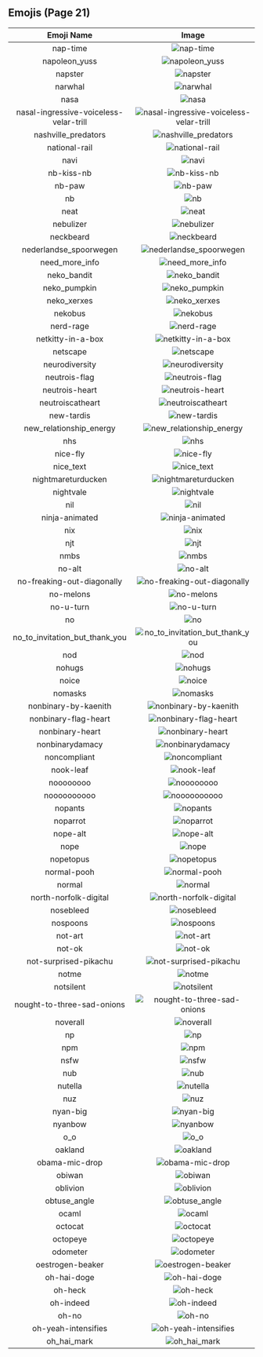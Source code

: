 
  ## Emojis (Page 21)
  |Emoji Name|Image|
  | :-: | :-: |
  |nap-time| ![nap-time](/emojis/lgbtintech/nap-time.png)|
  |napoleon_yuss| ![napoleon_yuss](/emojis/lgbtintech/napoleon_yuss.gif)|
  |napster| ![napster](/emojis/lgbtintech/napster.png)|
  |narwhal| ![narwhal](/emojis/lgbtintech/narwhal.png)|
  |nasa| ![nasa](/emojis/lgbtintech/nasa.png)|
  |nasal-ingressive-voiceless-velar-trill| ![nasal-ingressive-voiceless-velar-trill](/emojis/lgbtintech/nasal-ingressive-voiceless-velar-trill.gif)|
  |nashville_predators| ![nashville_predators](/emojis/lgbtintech/nashville_predators.png)|
  |national-rail| ![national-rail](/emojis/lgbtintech/national-rail.png)|
  |navi| ![navi](/emojis/lgbtintech/navi.gif)|
  |nb-kiss-nb| ![nb-kiss-nb](/emojis/lgbtintech/nb-kiss-nb.png)|
  |nb-paw| ![nb-paw](/emojis/lgbtintech/nb-paw.png)|
  |nb| ![nb](/emojis/lgbtintech/nb.png)|
  |neat| ![neat](/emojis/lgbtintech/neat.png)|
  |nebulizer| ![nebulizer](/emojis/lgbtintech/nebulizer.png)|
  |neckbeard| ![neckbeard](/emojis/lgbtintech/neckbeard.png)|
  |nederlandse_spoorwegen| ![nederlandse_spoorwegen](/emojis/lgbtintech/nederlandse_spoorwegen.png)|
  |need_more_info| ![need_more_info](/emojis/lgbtintech/need_more_info.png)|
  |neko_bandit| ![neko_bandit](/emojis/lgbtintech/neko_bandit.png)|
  |neko_pumpkin| ![neko_pumpkin](/emojis/lgbtintech/neko_pumpkin.png)|
  |neko_xerxes| ![neko_xerxes](/emojis/lgbtintech/neko_xerxes.png)|
  |nekobus| ![nekobus](/emojis/lgbtintech/nekobus.jpg)|
  |nerd-rage| ![nerd-rage](/emojis/lgbtintech/nerd-rage.png)|
  |netkitty-in-a-box| ![netkitty-in-a-box](/emojis/lgbtintech/netkitty-in-a-box.png)|
  |netscape| ![netscape](/emojis/lgbtintech/netscape.png)|
  |neurodiversity| ![neurodiversity](/emojis/lgbtintech/neurodiversity.png)|
  |neutrois-flag| ![neutrois-flag](/emojis/lgbtintech/neutrois-flag.png)|
  |neutrois-heart| ![neutrois-heart](/emojis/lgbtintech/neutrois-heart.png)|
  |neutroiscatheart| ![neutroiscatheart](/emojis/lgbtintech/neutroiscatheart.png)|
  |new-tardis| ![new-tardis](/emojis/lgbtintech/new-tardis.png)|
  |new_relationship_energy| ![new_relationship_energy](/emojis/lgbtintech/new_relationship_energy.png)|
  |nhs| ![nhs](/emojis/lgbtintech/nhs.png)|
  |nice-fly| ![nice-fly](/emojis/lgbtintech/nice-fly.png)|
  |nice_text| ![nice_text](/emojis/lgbtintech/nice_text.png)|
  |nightmareturducken| ![nightmareturducken](/emojis/lgbtintech/nightmareturducken.jpg)|
  |nightvale| ![nightvale](/emojis/lgbtintech/nightvale.png)|
  |nil| ![nil](/emojis/lgbtintech/nil.png)|
  |ninja-animated| ![ninja-animated](/emojis/lgbtintech/ninja-animated.gif)|
  |nix| ![nix](/emojis/lgbtintech/nix.png)|
  |njt| ![njt](/emojis/lgbtintech/njt.png)|
  |nmbs| ![nmbs](/emojis/lgbtintech/nmbs.gif)|
  |no-alt| ![no-alt](/emojis/lgbtintech/no-alt.png)|
  |no-freaking-out-diagonally| ![no-freaking-out-diagonally](/emojis/lgbtintech/no-freaking-out-diagonally.png)|
  |no-melons| ![no-melons](/emojis/lgbtintech/no-melons.png)|
  |no-u-turn| ![no-u-turn](/emojis/lgbtintech/no-u-turn.png)|
  |no| ![no](/emojis/lgbtintech/no.png)|
  |no_to_invitation_but_thank_you| ![no_to_invitation_but_thank_you](/emojis/lgbtintech/no_to_invitation_but_thank_you.png)|
  |nod| ![nod](/emojis/lgbtintech/nod.gif)|
  |nohugs| ![nohugs](/emojis/lgbtintech/nohugs.png)|
  |noice| ![noice](/emojis/lgbtintech/noice.gif)|
  |nomasks| ![nomasks](/emojis/lgbtintech/nomasks.jpg)|
  |nonbinary-by-kaenith| ![nonbinary-by-kaenith](/emojis/lgbtintech/nonbinary-by-kaenith.png)|
  |nonbinary-flag-heart| ![nonbinary-flag-heart](/emojis/lgbtintech/nonbinary-flag-heart.png)|
  |nonbinary-heart| ![nonbinary-heart](/emojis/lgbtintech/nonbinary-heart.png)|
  |nonbinarydamacy| ![nonbinarydamacy](/emojis/lgbtintech/nonbinarydamacy.gif)|
  |noncompliant| ![noncompliant](/emojis/lgbtintech/noncompliant.png)|
  |nook-leaf| ![nook-leaf](/emojis/lgbtintech/nook-leaf.png)|
  |noooooooo| ![noooooooo](/emojis/lgbtintech/noooooooo.png)|
  |noooooooooo| ![noooooooooo](/emojis/lgbtintech/noooooooooo.png)|
  |nopants| ![nopants](/emojis/lgbtintech/nopants.png)|
  |noparrot| ![noparrot](/emojis/lgbtintech/noparrot.png)|
  |nope-alt| ![nope-alt](/emojis/lgbtintech/nope-alt.png)|
  |nope| ![nope](/emojis/lgbtintech/nope.png)|
  |nopetopus| ![nopetopus](/emojis/lgbtintech/nopetopus.gif)|
  |normal-pooh| ![normal-pooh](/emojis/lgbtintech/normal-pooh.gif)|
  |normal| ![normal](/emojis/lgbtintech/normal.png)|
  |north-norfolk-digital| ![north-norfolk-digital](/emojis/lgbtintech/north-norfolk-digital.jpg)|
  |nosebleed| ![nosebleed](/emojis/lgbtintech/nosebleed.gif)|
  |nospoons| ![nospoons](/emojis/lgbtintech/nospoons.jpg)|
  |not-art| ![not-art](/emojis/lgbtintech/not-art.png)|
  |not-ok| ![not-ok](/emojis/lgbtintech/not-ok.png)|
  |not-surprised-pikachu| ![not-surprised-pikachu](/emojis/lgbtintech/not-surprised-pikachu.jpg)|
  |notme| ![notme](/emojis/lgbtintech/notme.png)|
  |notsilent| ![notsilent](/emojis/lgbtintech/notsilent.png)|
  |nought-to-three-sad-onions| ![nought-to-three-sad-onions](/emojis/lgbtintech/nought-to-three-sad-onions.png)|
  |noverall| ![noverall](/emojis/lgbtintech/noverall.png)|
  |np| ![np](/emojis/lgbtintech/np.png)|
  |npm| ![npm](/emojis/lgbtintech/npm.png)|
  |nsfw| ![nsfw](/emojis/lgbtintech/nsfw.png)|
  |nub| ![nub](/emojis/lgbtintech/nub.png)|
  |nutella| ![nutella](/emojis/lgbtintech/nutella.png)|
  |nuz| ![nuz](/emojis/lgbtintech/nuz.png)|
  |nyan-big| ![nyan-big](/emojis/lgbtintech/nyan-big.gif)|
  |nyanbow| ![nyanbow](/emojis/lgbtintech/nyanbow.gif)|
  |o_o| ![o_o](/emojis/lgbtintech/o_o.png)|
  |oakland| ![oakland](/emojis/lgbtintech/oakland.png)|
  |obama-mic-drop| ![obama-mic-drop](/emojis/lgbtintech/obama-mic-drop.gif)|
  |obiwan| ![obiwan](/emojis/lgbtintech/obiwan.png)|
  |oblivion| ![oblivion](/emojis/lgbtintech/oblivion.gif)|
  |obtuse_angle| ![obtuse_angle](/emojis/lgbtintech/obtuse_angle.gif)|
  |ocaml| ![ocaml](/emojis/lgbtintech/ocaml.png)|
  |octocat| ![octocat](/emojis/lgbtintech/octocat.png)|
  |octopeye| ![octopeye](/emojis/lgbtintech/octopeye.png)|
  |odometer| ![odometer](/emojis/lgbtintech/odometer.png)|
  |oestrogen-beaker| ![oestrogen-beaker](/emojis/lgbtintech/oestrogen-beaker.png)|
  |oh-hai-doge| ![oh-hai-doge](/emojis/lgbtintech/oh-hai-doge.gif)|
  |oh-heck| ![oh-heck](/emojis/lgbtintech/oh-heck.png)|
  |oh-indeed| ![oh-indeed](/emojis/lgbtintech/oh-indeed.gif)|
  |oh-no| ![oh-no](/emojis/lgbtintech/oh-no.png)|
  |oh-yeah-intensifies| ![oh-yeah-intensifies](/emojis/lgbtintech/oh-yeah-intensifies.gif)|
  |oh_hai_mark| ![oh_hai_mark](/emojis/lgbtintech/oh_hai_mark.png)|
  